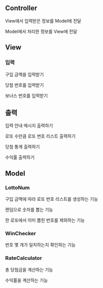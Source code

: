 
## Controller

View에서 입력받은 정보를 Model에 전달

Model에서 처리한 정보를 View에 전달


## View

### 입력

구입 금액을 입력받기

당첨 번호를 입력받기

보너스 번호를 입력받기

## 출력

입력 안내 메시지 출력하기

로또 수만큼 로또 번호 리스트 출력하기

당첨 통계 출력하기

수익률 출력하기


## Model

### LottoNum

구입 금액에 따라 로또 번호 리스트를 생성하는 기능

랜덤으로 숫자를 뽑는 기능

한 로또에서 이미 뽑힌 번호를 제외하는 기능

### WinChecker

번호 몇 개가 일치하는지 확인하는 기능

### RateCalculator

총 당첨금을 계산하는 기능

수익률을 계산하는 기능

